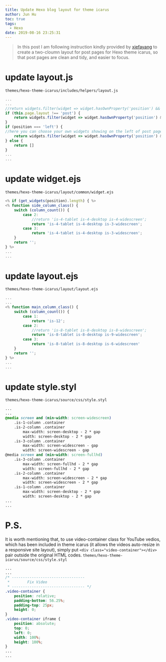 ```yaml
---
title: Update Hexo blog layout for theme icarus
author: Jun Hu
toc: true
tags:
  - Hexo
date: 2019-08-16 23:25:31
---
```


>In this post I am following instruction kindly provided by [xiefayang](https://www.xiefayang.com/) to create a two-cloumn layout for post pages for Hexo theme icarus, so that post pages are clean and tidy, and easier to focus.

<!-- more -->


# update layout.js

`themes/hexo-theme-icarus/includes/helpers/layout.js`

```javascript
...
...
//return widgets.filter(widget => widget.hasOwnProperty('position') && widget.position === position);
if (this.page.layout !== 'post') {
	return widgets.filter(widget => widget.hasOwnProperty('position') && widget.position === position);
}
if (position === 'left') {
//here you can choose your own widgets showing on the left of post pages
	return widgets.filter(widget => widget.hasOwnProperty('position') && (widget.type === 'toc' || widget.type === 'category'));
} else {
	return []
}
...
...
```

# update widget.ejs

`themes/hexo-theme-icarus/layout/common/widget.ejs`

```javascript
<% if (get_widgets(position).length) { %>
<% function side_column_class() {
	switch (column_count()) {
		case 2:
			//return 'is-4-tablet is-4-desktop is-4-widescreen';
			return 'is-4-tablet is-4-desktop is-3-widescreen';
		case 3:
			return 'is-4-tablet is-4-desktop is-3-widescreen';
	}
	return '';
} %>
...
...
```
# update layout.ejs

`themes/hexo-theme-icarus/layout/layout.ejs`

```javascript
...
...
<% function main_column_class() {
	switch (column_count()) {
		case 1:
			return 'is-12';
		case 2:
			//return 'is-8-tablet is-8-desktop is-8-widescreen';
			return 'is-8-tablet is-8-desktop is-9-widescreen';
		case 3:
			return 'is-8-tablet is-8-desktop is-6-widescreen'
	}
	return '';
} %>
...
...
```

# update style.styl

`themes/hexo-theme-icarus/source/css/style.styl`

```css
...
...
@media screen and (min-width: screen-widescreen)
    .is-1-column .container
    .is-2-column .container
        max-width: screen-desktop - 2 * gap
        width: screen-desktop - 2 * gap
    .is-3-column .container
        max-width: screen-widescreen - gap
        width: screen-widescreen - gap
@media screen and (min-width: screen-fullhd)
    .is-3-column .container
        max-width: screen-fullhd - 2 * gap
        width: screen-fullhd - 2 * gap
    .is-2-column .container
        max-width: screen-widescreen - 2 * gap
        width: screen-widescreen - 2 * gap
    .is-1-column .container
        max-width: screen-desktop - 2 * gap
        width: screen-desktop - 2 * gap
...
...
```

# P.S.
It is worth mentioning that, to use video-container class for YouTube vedios, which has been included in theme icarus (it allows the videos auto-resize in a responsive site layout), simply put `<div class="video-container"></div>` pair outside the original HTML codes.
`themes/hexo-theme-icarus/source/css/style.styl`
```css
...
...
/* ---------------------------------
 *        Fix Video
 * --------------------------------- */
.video-container {
	position: relative;
	padding-bottom: 56.25%;
	padding-top: 25px;
	height: 0;
}
.video-container iframe {
	position: absolute;
	top: 0;
	left: 0;
	width: 100%;
	height: 100%;
}
...
...
```


